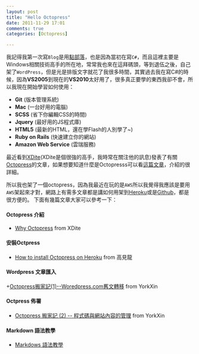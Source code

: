 ```yaml
---
layout: post
title: "Hello Octopress"
date: 2011-11-29 17:01
comments: true
categories: [Octopress]

---
```

我記得我第一次寫`Blog`是用[點部落](http://www.dotblogs.com.tw)，也是因為當初在寫`C#`，而且這裡主要是Windows相關技術高手的所在地，常常我也來在這拜碼頭，等到退伍之後，自己架了`WordPress`，但是光是排版文字就花了我很多時間，其實過去我在寫C#的時候，因為**VS2005**到現在的**VS2010**太好用了，很多真正要學的東西我卻不會，所以我現在開始學習如何使用：

- **Git** (版本管理系統) 
- **Mac** (一台好用的電腦)
- **SCSS** (省下你編輯CSS的時間)
- **Jquery** (最好用的JS程式庫)
- **HTML5** (最新的HTML，還在學Flash的人別學了~)
- **Ruby on Rails** (快速建立你的網站)
- **Amazon Web Service** (雲瑞服務)

最近看到[XDite](http://blog.xdite.net/)(XDite是個很強的高手，我時常在關注他的訊息)發表了有關[Octopress](http://octopress.org/)的文章，如果想要知道什麼是Octopresss可以看[這篇文章](http://blog.xdite.net/posts/2011/10/07/what-is-octopress/)，介紹的很詳細。

所以我也架了一個octopress，因為我最近在玩的是`AWS`所以我覺得我應該是要用`AWS`架起來才對，網路上有需多文章都是講如何用架到[Heroku](http://heroku.com/)或是[Github](https://github.com/)，都是很方便的。
下面有幾篇文章大家可以參考一下：
<!--more-->

#### Octopress 介紹
+ [Why Octopress](http://blog.xdite.net/posts/2011/10/07/what-is-octopress/) from XDite


#### 安裝Octpress

+ [How to install Octopress on Heroku](http://blog.eddie.com.tw/2011/10/11/how-to-install-octopress-on-heroku/) from 高見龍

#### Wordpress 文章匯入

+[Octopress搬家記(1)--Woredpress.com舊文轉移](http://blog.yorkxin.org/2011/11/26/import-from-wpcom-to-octopress) from YorkXin

#### Octpress 佈署

+ [Octopress 搬家記 (2) -- 程式碼與網站內容的管理](http://blog.yorkxin.org/2011/11/26/my-octopress-workflow/) from YorkXin

#### Markdown 語法教學

+ [Markdows 語法教學](http://markdown.tw/) 


